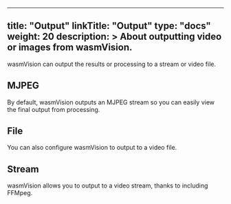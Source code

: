 
---
title: "Output"
linkTitle: "Output"
type: "docs"
weight: 20
description: >
  About outputting video or images from wasmVision.
---

wasmVision can output the results or processing to a stream or video file.

## MJPEG

By default, wasmVision outputs an MJPEG stream so you can easily view the final output from processing.

## File

You can also configure wasmVision to output to a video file.

## Stream

wasmVision allows you to output to a video stream, thanks to including FFMpeg.

